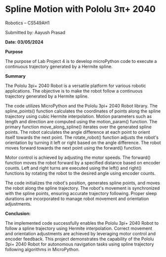 # Spline Motion with Pololu 3π+ 2040
Robotics – CS549AH1

Submitted by: Aayush Prasad

**Date: 03/05/2024**

**Purpose**

The purpose of Lab Project 4 is to develop microPython code to execute a continuous trajectory generated by a Hermite spline.

**Summary**

The Pololu 3pi+ 2040 Robot is a versatile platform for various robotic applications. The objective is to make the robot follow a continuous trajectory generated by a Hermite spline.

The code utilizes MicroPython and the Pololu 3pi+ 2040 Robot library. The spline_points() function calculates the coordinates of points along the spline trajectory using cubic Hermite interpolation. Motion parameters such as length and direction are computed using the motion_param() function. The primary function move_along_spline() iterates over the generated spline points. The robot calculates the angle difference at each point to orient itself towards the next point. The rotate_robot() function adjusts the robot's orientation by turning it left or right based on the angle difference. The robot moves forward towards the next point using the forward() function.

Motor control is achieved by adjusting the motor speeds. The forward() function moves the robot forward by a specified distance based on encoder counts. Left and right turns are executed using the left() and right() functions by rotating the robot to the desired angle using encoder counts.

The code initializes the robot's position, generates spline points, and moves the robot along the spline trajectory. The robot's movement is synchronized with the spline points, ensuring accurate trajectory following. Proper sleep durations are incorporated to manage robot movement and orientation adjustments.

**Conclusion:**

The implemented code successfully enables the Pololu 3pi+ 2040 Robot to follow a spline trajectory using Hermite interpolation. Correct movement and orientation adjustments are achieved by leveraging motor control and encoder feedback. This project demonstrates the capability of the Pololu 3pi+ 2040 Robot for autonomous navigation tasks using spline trajectory following algorithms in MicroPython.

